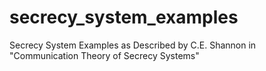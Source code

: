 # secrecy_system_examples
Secrecy System Examples as Described by C.E. Shannon in "Communication Theory of Secrecy Systems"
